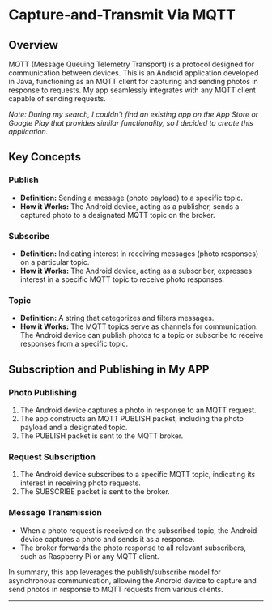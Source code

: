 # Capture-and-Transmit Via MQTT


## Overview

MQTT (Message Queuing Telemetry Transport) is a protocol designed for communication between devices. 
This is an Android application developed in Java, functioning as an MQTT client for capturing and sending photos in response to requests. My app seamlessly integrates with any MQTT client capable of sending requests.

*Note: During my search, I couldn't find an existing app on the App Store or Google Play that provides similar functionality, so I decided to create this application.*

## Key Concepts

### Publish

- **Definition:** Sending a message (photo payload) to a specific topic.
- **How it Works:** The Android device, acting as a publisher, sends a captured photo to a designated MQTT topic on the broker.

### Subscribe

- **Definition:** Indicating interest in receiving messages (photo responses) on a particular topic.
- **How it Works:** The Android device, acting as a subscriber, expresses interest in a specific MQTT topic to receive photo responses.

### Topic

- **Definition:** A string that categorizes and filters messages.
- **How it Works:** The MQTT topics serve as channels for communication. The Android device can publish photos to a topic or subscribe to receive responses from a specific topic.

## Subscription and Publishing in My APP

### Photo Publishing

1. The Android device captures a photo in response to an MQTT request.
2. The app constructs an MQTT PUBLISH packet, including the photo payload and a designated topic.
3. The PUBLISH packet is sent to the MQTT broker.

### Request Subscription

1. The Android device subscribes to a specific MQTT topic, indicating its interest in receiving photo requests.
2. The SUBSCRIBE packet is sent to the broker.

### Message Transmission

- When a photo request is received on the subscribed topic, the Android device captures a photo and sends it as a response.
- The broker forwards the photo response to all relevant subscribers, such as Raspberry Pi or any MQTT client.

In summary, this app leverages the publish/subscribe model for asynchronous communication, allowing the Android device to capture and send photos in response to MQTT requests from various clients.

---
